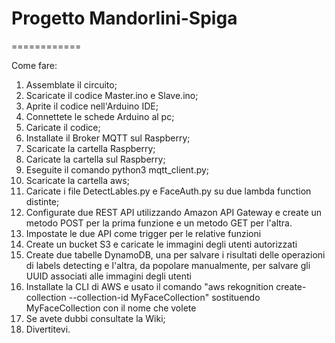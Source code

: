 # Progetto Mandorlini-Spiga
============  
  
Come fare:  
1) Assemblate il circuito;  
2) Scaricate il codice Master.ino e Slave.ino;  
3) Aprite il codice nell'Arduino IDE;  
4) Connettete le schede Arduino al pc;  
5) Caricate il codice;  
6) Installate il Broker MQTT sul Raspberry;  
7) Scaricate la cartella Raspberry;  
8) Caricate la cartella sul Raspberry;  
9) Eseguite il comando python3 mqtt_client.py;  
10) Scaricate la cartella aws;  
11) Caricate i file DetectLables.py e FaceAuth.py su due lambda function distinte;
12) Configurate due REST API utilizzando Amazon API Gateway e create un metodo POST per la prima funzione e un metodo GET per l'altra.
13) Impostate le due API come trigger per le relative funzioni
14) Create un bucket S3 e caricate le immagini degli utenti autorizzati
15) Create due tabelle DynamoDB, una per salvare i risultati delle operazioni di labels detecting e l'altra, da popolare manualmente, per salvare gli UUID associati alle immagini degli utenti
16) Installate la CLI di AWS e usato il comando "aws rekognition create-collection --collection-id MyFaceCollection" sostituendo MyFaceCollection con il nome che volete 
12) Se avete dubbi consultate la Wiki;  
13) Divertitevi.  

